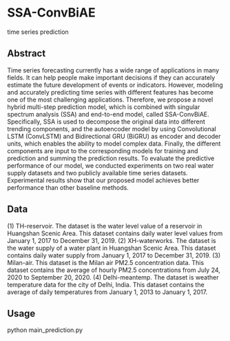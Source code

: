 # SSA-ConvBiAE
time series prediction
## Abstract
Time series forecasting currently has a wide range of applications in many fields. It can help people make important decisions if they can accurately estimate the future development of events or indicators. However, modeling and accurately predicting time series with different features has become one of the most challenging applications. Therefore, we propose a novel hybrid multi-step prediction model, which is combined with singular spectrum analysis (SSA) and end-to-end model, called SSA-ConvBiAE. Specifically, SSA is used to decompose the original data into different trending components, and the autoencoder model by using Convolutional LSTM (ConvLSTM) and Bidirectional GRU (BiGRU) as encoder and decoder units, which enables the ability to model complex data. Finally, the different components are input to the corresponding models for training and prediction and summing the prediction results. To evaluate the predictive performance of our model, we conducted experiments on two real water supply datasets and two publicly available time series datasets. Experimental results show that our proposed model achieves better performance than other baseline methods.


## Data

(1) TH-reservoir. The dataset is the water level value of a reservoir in Huangshan Scenic Area. This dataset contains daily water level values from January 1, 2017 to December 31, 2019.
(2) XH-waterworks. The dataset is the water supply of a water plant in Huangshan Scenic Area. This dataset contains daily water supply from January 1, 2017 to December 31, 2019.
(3) Milan-air. This dataset is the Milan air PM2.5 concentration data. This dataset contains the average of hourly PM2.5 concentrations from July 24, 2020 to September 20, 2020.
(4) Delhi-meantemp. The dataset is weather temperature data for the city of Delhi, India. This dataset contains the average of daily temperatures from January 1, 2013 to January 1, 2017.



## Usage

python main_prediction.py

